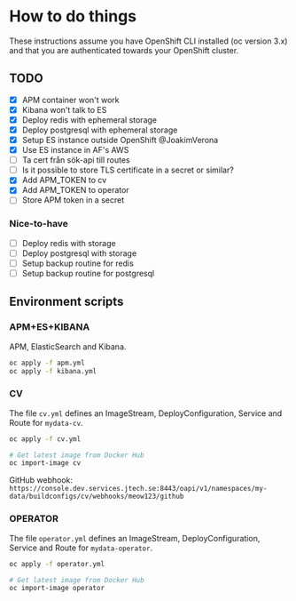 # How to do things

These instructions assume you have OpenShift CLI installed (oc version 3.x) and that you are authenticated towards your OpenShift cluster.

## TODO

- [x] APM container won't work
- [x] Kibana won't talk to ES
- [x] Deploy redis with ephemeral storage
- [x] Deploy postgresql with ephemeral storage
- [x] Setup ES instance outside OpenShift @JoakimVerona
- [x] Use ES instance in AF's AWS
- [ ] Ta cert från sök-api till routes
- [ ] Is it possible to store TLS certificate in a secret or similar?
- [x] Add APM_TOKEN to cv
- [x] Add APM_TOKEN to operator
- [ ] Store APM token in a secret

### Nice-to-have

- [ ] Deploy redis with storage
- [ ] Deploy postgresql with storage
- [ ] Setup backup routine for redis
- [ ] Setup backup routine for postgresql

## Environment scripts

### APM+ES+KIBANA

APM, ElasticSearch and Kibana.

```bash
oc apply -f apm.yml
oc apply -f kibana.yml
```

### CV

The file `cv.yml` defines an ImageStream, DeployConfiguration, Service and Route for `mydata-cv`.

```bash
oc apply -f cv.yml
```

```bash
# Get latest image from Docker Hub
oc import-image cv
```

GitHub webhook: `https://console.dev.services.jtech.se:8443/oapi/v1/namespaces/my-data/buildconfigs/cv/webhooks/meow123/github`

### OPERATOR

The file `operator.yml` defines an ImageStream, DeployConfiguration, Service and Route for `mydata-operator`.

```bash
oc apply -f operator.yml
```

```bash
# Get latest image from Docker Hub
oc import-image operator
```
